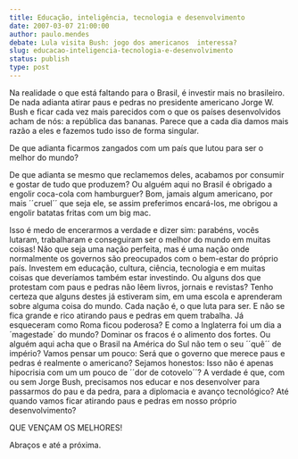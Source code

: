 ```yaml
---
title: Educação, inteligência, tecnologia e desenvolvimento
date: 2007-03-07 21:00:00
author: paulo.mendes
debate: Lula visita Bush: jogo dos americanos  interessa?
slug: educacao-inteligencia-tecnologia-e-desenvolvimento
status: publish 
type: post
---
```


Na realidade o que está faltando para o Brasil, é investir mais no brasileiro. De nada adianta atirar paus e pedras no presidente americano Jorge W. Bush e ficar cada vez mais parecidos com o que os países desenvolvidos acham de nós: a república das bananas. Parece que a cada dia damos mais razão a eles e fazemos tudo isso de forma singular.   

De que adianta ficarmos zangados com um país que lutou para ser o melhor do mundo?   

De que adianta se mesmo que reclamemos deles, acabamos por consumir e gostar de tudo que produzem? Ou alguém aqui no Brasil é obrigado a engolir coca-cola com hamburguer? Bom, jamais algum americano, por mais ´´cruel´´ que seja ele, se assim preferimos encará-los, me obrigou a engolir batatas fritas com um big mac.  

Isso é medo de encerarmos a verdade e dizer sim: parabéns, vocês lutaram, trabalharam e conseguiram ser o melhor do mundo em muitas coisas! Não que seja uma nação perfeita, mas é uma nação onde normalmente os governos são preocupados com o bem-estar do próprio país. Investem em educação, cultura, ciência, tecnologia e em muitas coisas que deveríamos também estar investindo. Ou alguns dos que protestam com paus e pedras não lêem livros, jornais e revistas? Tenho certeza que alguns destes já estiveram sim, em uma escola e aprenderam sobre alguma coisa do mundo. Cada nação é, o que luta para ser. E não se fica grande e rico atirando paus e pedras em quem trabalha. Já esqueceram como Roma ficou poderosa? E como a Inglaterra foi um dia a ´magestade´ do mundo? Dominar os fracos é o alimento dos fortes. Ou alguém aqui acha que o Brasil na América do Sul não tem o seu ´´quê´´ de império? Vamos pensar um pouco: Será que o governo que merece paus e pedras é realmente o americano? Sejamos honestos: Isso não é apenas hipocrisia com um um pouco de ´´dor de cotovelo´´? A verdade é que, com ou sem Jorge Bush, precisamos nos educar e nos desenvolver para passarmos do pau e da pedra, para a diplomacia e avanço tecnológico? Até quando vamos ficar atirando paus e pedras em nosso próprio desenvolvimento?  

 QUE VENÇAM OS MELHORES!  

Abraços e até a próxima.
